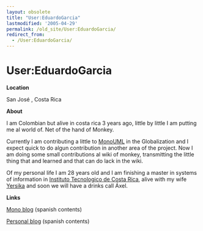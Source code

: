 ```yaml
---
layout: obsolete
title: "User:EduardoGarcia"
lastmodified: '2005-04-29'
permalink: /old_site/User:EduardoGarcia/
redirect_from:
  - /User:EduardoGarcia/
---
```


User:EduardoGarcia
==================

**Location**

San José , Costa Rica

**About**

I am Colombian but alive in costa rica 3 years ago, little by little I am putting me al world of. Net of the hand of Monkey.

Currently I am contributing a little to [MonoUML](http://www.monouml.org) in the Globalization and I expect quick to do algun contribution in another area of the project. Now I am doing some small contributions al wiki of monkey, transmitting the little thing that and learned and that can do lack in the wiki.

Of my personal life I am 28 years old and I am finishing a master in systems of information in [Instituto Tecnologico de Costa Rica](http://www.itcr.ac.cr), alive with my wife [Yersika](http://www.enzolutions.com/gallery/main.php/v/Yersika/) and soon we will have a drinks call Áxel.

**Links**

[Mono blog](http://www.enzolutions.com/mono) (spanish contents)

[Personal blog](http://www.enzolutions.com/blog) (spanish contents)

